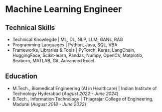 # Machine Learning Engineer

## Technical Skills
- Technical Knowlegde | ML, DL, NLP, LLM, GANs, RAG
- Programming Languages | Python, Java, SQL, VBA
- Frameworks, Libraries & Tools | PyTorch, Keras, LangChain, HuggingFace, Scikit-learn, Pandas, Numpy, OpenCV, Matplotib, Seaborn, MATLAB, Git, Advanced Excel

## Education
- M.Tech., Biomedical Engineering (AI in Healthcare) | Indian Institute of Technology Hyderabad (_August 2022 - June 2024_)								       		
- B.Tech., Information Technology	| Thiagrajar College of Engineering, Madurai (_August 2018 - June 2022_)	 			        		
